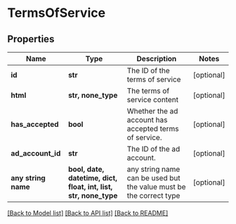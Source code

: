 # TermsOfService


## Properties
Name | Type | Description | Notes
------------ | ------------- | ------------- | -------------
**id** | **str** | The ID of the terms of service | [optional] 
**html** | **str, none_type** | The terms of service content | [optional] 
**has_accepted** | **bool** | Whether the ad account has accepted terms of service. | [optional] 
**ad_account_id** | **str** | The ID of the ad account. | [optional] 
**any string name** | **bool, date, datetime, dict, float, int, list, str, none_type** | any string name can be used but the value must be the correct type | [optional]

[[Back to Model list]](../README.md#documentation-for-models) [[Back to API list]](../README.md#documentation-for-api-endpoints) [[Back to README]](../README.md)


